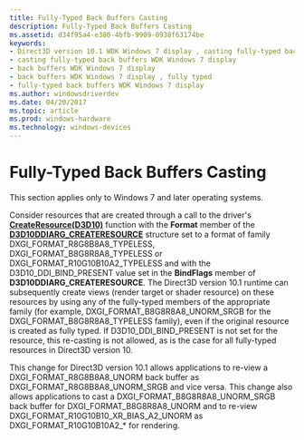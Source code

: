 ```yaml
---
title: Fully-Typed Back Buffers Casting
description: Fully-Typed Back Buffers Casting
ms.assetid: d34f95a4-e380-4bfb-9909-0938f63174be
keywords:
- Direct3D version 10.1 WDK Windows 7 display , casting fully-typed back buffers
- casting fully-typed back buffers WDK Windows 7 display
- back buffers WDK Windows 7 display
- back buffers WDK Windows 7 display , fully typed
- fully-typed back buffers WDK Windows 7 display
ms.author: windowsdriverdev
ms.date: 04/20/2017
ms.topic: article
ms.prod: windows-hardware
ms.technology: windows-devices
---
```


# Fully-Typed Back Buffers Casting


This section applies only to Windows 7 and later operating systems.

Consider resources that are created through a call to the driver's [**CreateResource(D3D10)**](https://msdn.microsoft.com/library/windows/hardware/ff540691) function with the **Format** member of the [**D3D10DDIARG\_CREATERESOURCE**](https://msdn.microsoft.com/library/windows/hardware/ff541697) structure set to a format of family DXGI\_FORMAT\_R8G8B8A8\_TYPELESS, DXGI\_FORMAT\_B8G8R8A8\_TYPELESS or DXGI\_FORMAT\_R10G10B10A2\_TYPELESS and with the D3D10\_DDI\_BIND\_PRESENT value set in the **BindFlags** member of **D3D10DDIARG\_CREATERESOURCE**. The Direct3D version 10.1 runtime can subsequently create views (render target or shader resource) on these resources by using any of the fully-typed members of the appropriate family (for example, DXGI\_FORMAT\_B8G8R8A8\_UNORM\_SRGB for the DXGI\_FORMAT\_B8G8R8A8\_TYPELESS family), even if the original resource is created as fully typed. If D3D10\_DDI\_BIND\_PRESENT is not set for the resource, this re-casting is not allowed, as is the case for all fully-typed resources in Direct3D version 10.

This change for Direct3D version 10.1 allows applications to re-view a DXGI\_FORMAT\_R8G8B8A8\_UNORM back buffer as DXGI\_FORMAT\_R8G8B8A8\_UNORM\_SRGB and vice versa. This change also allows applications to cast a DXGI\_FORMAT\_B8G8R8A8\_UNORM\_SRGB back buffer for DXGI\_FORMAT\_B8G8R8A8\_UNORM and to re-view DXGI\_FORMAT\_R10G10B10\_XR\_BIAS\_A2\_UNORM as DXGI\_FORMAT\_R10G10B10A2\_\* for rendering.

 

 





